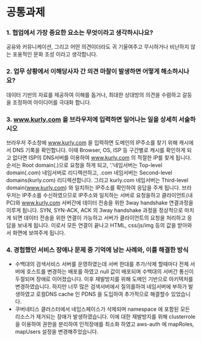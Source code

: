 # 공통과제
### 1. 협업에서 가장 중요한 요소는 무엇이라고 생각하시나요?
공유와 커뮤니케이션, 그리고 어떤 의견이더라도 귀 기울여주고 무시하거나 비난하지 않는 포용적인 문화 조성 이라고 생각합니다.  
  
### 2. 업무 상황에서 이해당사자 간 의견 마찰이 발생하면 어떻게 해소하시나요?
데이터 기반의 자료를 제공하여 이해를 돕거나, 최대한 상대방의 의견을 수렴하고 갈등을 조정하여 아이디어를 극대화 합니다.  
  
### 3. www.kurly.com 을 브라우저에 입력하면 일어나는 일을 상세히 서술하시오
브라우저 주소창에 www.kurly.com 을 입력하면 도메인의 IP주소를 찾기 위해 캐시에서 DNS 기록을 확인합니다. 
이때 Browser, OS, ISP 등 구간별로 캐시를 확인하게 되고 없다면 ISP의 DNS서버를 이용하여 www.kurly.com 의 적절한 IP를 찾게 됩니다. 
순서는  Root domain(.)으로 요청을 하게 되고, ‘.’네임서버는  Top-level domain(.com) 네임서버로 리디렉션하고, .com 네임서버는 Second-level domains(kurly.com) 리디렉션합니다. 
그리고 kurly.com 네임서버는 Third-level domain(www.kurly.com) 와 일치하는 IP주소를 확인하여 응답을 주게 됩니다. 
브라우저는 IP주소를 수신하였으므로 IP주소와 일치하는 서버로 요청을하고 클라이언트(내PC)와 www.kurly.com 서버간에 데이터 전송을 위한 3way handshake 연결과정을 이루게 됩니다. 
SYN, SYN-ACK, ACK 의 3way handshake 과정을 정상적으로 마치게 되면 데이터 전송을 위한 연결이 가능하고 서버가 클라이언트의 요청을 처리하고 응답을 보내게 됩니다. 
이로서 모든 연결이 끝나고 HTML, css/js/img 등의 값을 받아와서 화면에 보여주게 됩니다.
  
### 4. 경험했던 서비스 장애나 문제 중 기억에 남는 사례와, 이를 해결한 방식
- 수백대의 검색서비스 서버를 운영하였는데 서버 한대를 추가/삭제 할때마다 전체 서버에 호스트를 변경하는 배포를 하였고 null 값이 배포되며 수백대의 서버간 통신이 두절되며 장애로 이어졌습니다. 이후 재발방지를 위해 도메인 기반으로 아키텍처를 변경하였습니다. 하지만 너무 많은 검색서버에서 질의를하여 네임서버에 부하가 발생하였고 로컬DNS cache 인 PDNS 을 도입하여 추가적으로 해결할수 있었습니다.
- 쿠버네티스 클러스터에서 네임스페이스가 삭제되며 namespace 에 포함된 모든 리소스가 제거되는 장애가 발생하였습니다. 이에 대한 재발방지를 위해 clusterrole 을 이용하여 권한을 분리하여 인적장애를 최소화 하였고 aws-auth 에 mapRoles, mapUsers 설정을 변경해주었습니다. 
